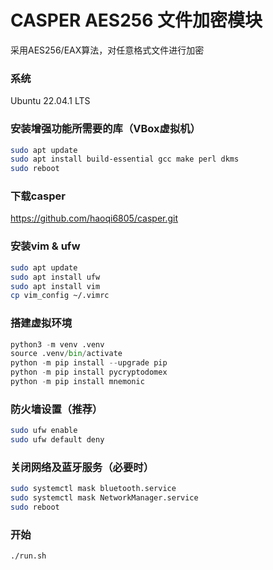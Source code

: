 # CASPER AES256 文件加密模块
采用AES256/EAX算法，对任意格式文件进行加密

### 系统
Ubuntu 22.04.1 LTS

### 安装增强功能所需要的库（VBox虚拟机）
```bash
sudo apt update
sudo apt install build-essential gcc make perl dkms
sudo reboot
```

### 下载casper
https://github.com/haoqi6805/casper.git

### 安装vim & ufw
```bash
sudo apt update  
sudo apt install ufw
sudo apt install vim  
cp vim_config ~/.vimrc  
```

### 搭建虚拟环境
```python
python3 -m venv .venv  
source .venv/bin/activate  
python -m pip install --upgrade pip  
python -m pip install pycryptodomex  
python -m pip install mnemonic  
```

### 防火墙设置（推荐）
```bash
sudo ufw enable  
sudo ufw default deny
```

### 关闭网络及蓝牙服务（必要时）
```bash
sudo systemctl mask bluetooth.service  
sudo systemctl mask NetworkManager.service
sudo reboot
```

### 开始
```bash
./run.sh
```
